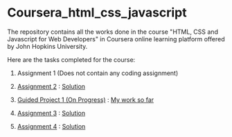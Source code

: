 # Coursera_html_css_javascript

The repository contains all the works done in the course "HTML, CSS and Javascript for Web Developers" in Coursera online learning platform offered by John Hopkins University.

Here are the tasks completed for the course:

1. Assignment 1 (Does not contain any coding assignment)

2. [Assignment 2](https://github.com/jhu-ep-coursera/fullstack-course4/blob/master/assignments/assignment2/Assignment-2.md)
   : [Solution](https://tarekferdous.github.io/Coursera_html_css_javascript/Assignment-2/index.html)

3. [Guided Project 1 (On Progress)](https://www.davidchuschinabistro.com/)
   : [My work so far](<https://tarekferdous.github.io/Coursera_html_css_javascript/week3%20(Project)%20-%20Restaurant%20Website/index.html>)

4. [Assignment 3](https://github.com/jhu-ep-coursera/fullstack-course4/blob/master/assignments/assignment3/Assignment-3.md)
   : [Solution](https://tarekferdous.github.io/Coursera_html_css_javascript/Assignment-3/index.html)

5. [Assignment 4](https://github.com/jhu-ep-coursera/fullstack-course4/blob/master/assignments/assignment4/Assignment-4.md)
   : [Solution](https://tarekferdous.github.io/Coursera_html_css_javascript/Assignment-4/index.html)
